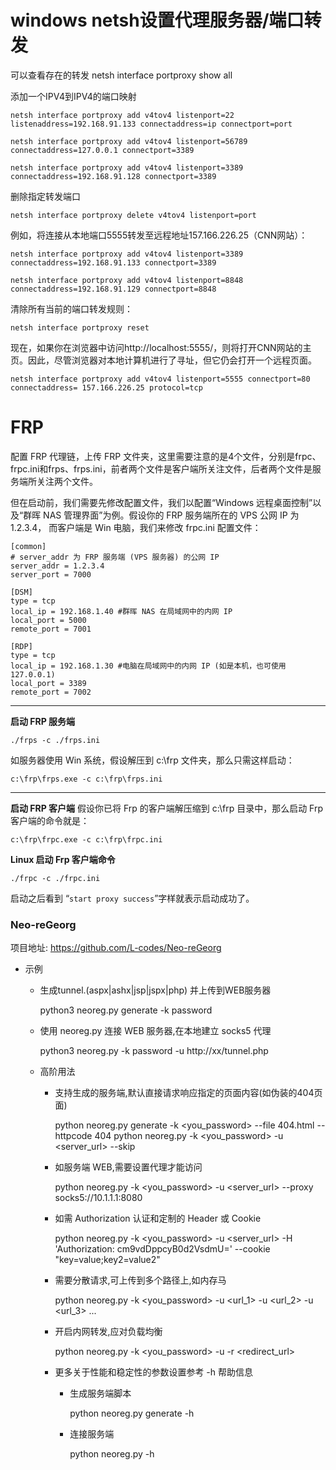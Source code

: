 # windows netsh设置代理服务器/端口转发

可以查看存在的转发
netsh interface portproxy show all

添加一个IPV4到IPV4的端口映射
```
netsh interface portproxy add v4tov4 listenport=22 listenaddress=192.168.91.133 connectaddress=ip connectport=port

netsh interface portproxy add v4tov4 listenport=56789 connectaddress=127.0.0.1 connectport=3389

netsh interface portproxy add v4tov4 listenport=3389 connectaddress=192.168.91.128 connectport=3389
```

删除指定转发端口
```
netsh interface portproxy delete v4tov4 listenport=port
```

例如，将连接从本地端口5555转发至远程地址157.166.226.25（CNN网站）：
```
netsh interface portproxy add v4tov4 listenport=3389 connectaddress=192.168.91.133 connectport=3389

netsh interface portproxy add v4tov4 listenport=8848 connectaddress=192.168.91.129 connectport=8848

```

清除所有当前的端口转发规则：
```
netsh interface portproxy reset
```

现在，如果你在浏览器中访问http://localhost:5555/，则将打开CNN网站的主页。因此，尽管浏览器对本地计算机进行了寻址，但它仍会打开一个远程页面。
```
netsh interface portproxy add v4tov4 listenport=5555 connectport=80 connectaddress= 157.166.226.25 protocol=tcp
```

# FRP

配置 FRP 代理链，上传 FRP 文件夹，这里需要注意的是4个文件，分别是frpc、frpc.ini和frps、frps.ini，前者两个文件是客户端所关注文件，后者两个文件是服务端所关注两个文件。

但在启动前，我们需要先修改配置文件，我们以配置“Windows 远程桌面控制”以及“群晖 NAS 管理界面”为例。假设你的 FRP 服务端所在的 VPS 公网 IP 为 1.2.3.4， 而客户端是 Win 电脑，我们来修改 frpc.ini 配置文件：
```
[common]
# server_addr 为 FRP 服务端 (VPS 服务器) 的公网 IP
server_addr = 1.2.3.4
server_port = 7000

[DSM]
type = tcp
local_ip = 192.168.1.40 #群晖 NAS 在局域网中的内网 IP
local_port = 5000
remote_port = 7001

[RDP]
type = tcp
local_ip = 192.168.1.30 #电脑在局域网中的内网 IP (如是本机，也可使用 127.0.0.1)
local_port = 3389
remote_port = 7002
```

---
**启动 FRP 服务端**

```
./frps -c ./frps.ini
```
如服务器使用 Win 系统，假设解压到 c:\frp 文件夹，那么只需这样启动：

```
c:\frp\frps.exe -c c:\frp\frps.ini
```



---

**启动 FRP 客户端**
假设你已将 Frp 的客户端解压缩到 c:\frp 目录中，那么启动 Frp 客户端的命令就是：
```
c:\frp\frpc.exe -c c:\frp\frpc.ini
```

**Linux 启动 Frp 客户端命令**

```
./frpc -c ./frpc.ini
```

启动之后看到 “`start proxy success`”字样就表示启动成功了。



### Neo-reGeorg

项目地址:   https://github.com/L-codes/Neo-reGeorg

- 示例

    - 生成tunnel.(aspx|ashx|jsp|jspx|php) 并上传到WEB服务器

        python3 neoreg.py generate -k password

    -  使用 neoreg.py 连接 WEB 服务器,在本地建立 socks5 代理

        python3 neoreg.py -k password -u http://xx/tunnel.php

    - 高阶用法

        - 支持生成的服务端,默认直接请求响应指定的页面内容(如伪装的404页面)

            python neoreg.py generate -k <you_password> --file 404.html --httpcode 404
            python neoreg.py -k <you_password> -u <server_url> --skip

        - 如服务端 WEB,需要设置代理才能访问

            python neoreg.py -k <you_password> -u <server_url> --proxy socks5://10.1.1.1:8080

        - 如需 Authorization 认证和定制的 Header 或 Cookie

            python neoreg.py -k <you_password> -u <server_url> -H 'Authorization: cm9vdDppcyB0d2VsdmU=' --cookie "key=value;key2=value2"

        - 需要分散请求,可上传到多个路径上,如内存马

            python neoreg.py -k <you_password> -u <url_1> -u <url_2> -u <url_3> ...

        - 开启内网转发,应对负载均衡

            python neoreg.py -k <you_password> -u <url> -r <redirect_url>

        - 更多关于性能和稳定性的参数设置参考 -h 帮助信息

            - 生成服务端脚本

                python neoreg.py generate -h

            - 连接服务端

                python neoreg.py -h





























